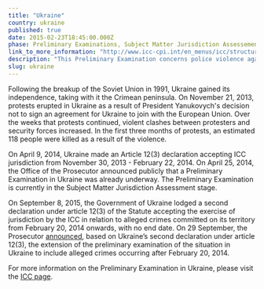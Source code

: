 ```yaml
---
title: "Ukraine"
country: ukraine
published: true
date: 2015-02-23T18:45:00.000Z
phase: Preliminary Examinations, Subject Matter Jurisdiction Assessement
link_to_more_information: "http://www.icc-cpi.int/en_menus/icc/structure%20of%20the%20court/office%20of%20the%20prosecutor/comm%20and%20ref/pe-ongoing/ukraine/Pages/ukraine.aspx"
description: "This Preliminary Examination concerns police violence against protesters of Ukraine's decision not to join the European Union. The Preliminary Examination is currently in the Subject Matter Jurisdiction Assessment stage."
slug: ukraine
---
```


Following the breakup of the Soviet Union in 1991, Ukraine gained its independence, taking with it the Crimean peninsula. On November 21, 2013, protests erupted in Ukraine as a result of President Yanukovych's decision not to sign an agreement for Ukraine to join with the European Union. Over the weeks that protests continued, violent clashes between protesters and security forces increased. In the first three months of protests, an estimated 118 people were killed as a result of the violence.

On April 9, 2014, Ukraine made an Article 12(3) declaration accepting ICC jurisdiction from November 30, 2013 - February 22, 2014. On April 25, 2014, the Office of the Prosecutor announced publicly that a Preliminary Examination in Ukraine was already underway. The Preliminary Examination is currently in the Subject Matter Jurisdiction Assessment stage.

On September 8, 2015, the Government of Ukraine lodged a second declaration under article 12(3) of the Statute accepting the exercise of jurisdiction by the ICC in relation to alleged crimes committed on its territory from February 20, 2014 onwards, with no end date. On 29 September, the Prosecutor [announced](https://www.icc-cpi.int/en_menus/icc/press%20and%20media/press%20releases/Pages/pr1156.aspx), based on Ukraine’s second declaration under article 12(3), the extension of the preliminary examination of the situation in Ukraine to include alleged crimes occurring after February 20, 2014.

For more information on the Preliminary Examination in Ukraine, please visit the [ICC page](http://www.icc-cpi.int/en_menus/icc/structure%20of%20the%20court/office%20of%20the%20prosecutor/comm%20and%20ref/pe-ongoing/ukraine/Pages/ukraine.aspx).


